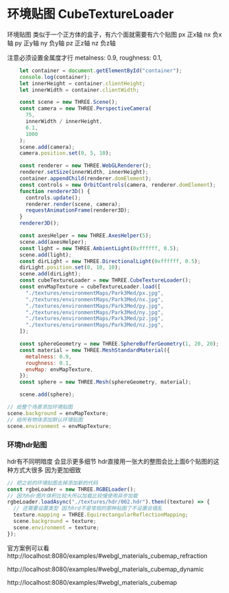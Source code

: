 # 环境贴图 CubeTextureLoader

环境贴图 类似于一个正方体的盒子，有六个面就需要有六个贴图
px 正x轴
nx 负x轴
py 正y轴
ny 负y轴
pz 正z轴
nz 负z轴

注意必须设置金属度才行
metalness: 0.9,
roughness: 0.1,

```js
    let container = document.getElementById("container");
    console.log(container);
    let innerHeight = container.clientHeight;
    let innerWidth = container.clientWidth;

    const scene = new THREE.Scene();
    const camera = new THREE.PerspectiveCamera(
      75,
      innerWidth / innerHeight,
      0.1,
      1000
    );
    scene.add(camera);
    camera.position.set(0, 5, 10);

    const renderer = new THREE.WebGLRenderer();
    renderer.setSize(innerWidth, innerHeight);
    container.appendChild(renderer.domElement);
    const controls = new OrbitControls(camera, renderer.domElement);
    function renderer3D() {
      controls.update();
      renderer.render(scene, camera);
      requestAnimationFrame(renderer3D);
    }
    renderer3D();

    const axesHelper = new THREE.AxesHelper(5);
    scene.add(axesHelper);
    const light = new THREE.AmbientLight(0xffffff, 0.5);
    scene.add(light);
    const dirLight = new THREE.DirectionalLight(0xffffff, 0.5);
    dirLight.position.set(0, 10, 10);
    scene.add(dirLight);
    const cubeTextureLoader = new THREE.CubeTextureLoader();
    const envMapTexture = cubeTextureLoader.load([
      "./textures/environmentMaps/Park3Med/px.jpg",
      "./textures/environmentMaps/Park3Med/nx.jpg",
      "./textures/environmentMaps/Park3Med/py.jpg",
      "./textures/environmentMaps/Park3Med/ny.jpg",
      "./textures/environmentMaps/Park3Med/pz.jpg",
      "./textures/environmentMaps/Park3Med/nz.jpg",
    ]);

    const sphereGeometry = new THREE.SphereBufferGeometry(1, 20, 20);
    const material = new THREE.MeshStandardMaterial({
      metalness: 0.9,
      roughness: 0.1,
      envMap: envMapTexture,
    });
    const sphere = new THREE.Mesh(sphereGeometry, material);

    scene.add(sphere);

```
```js
// 给整个场景添加环境贴图
scene.background = envMapTexture;
// 给所有物体添加默认环境贴图
scene.environment = envMapTexture;

```

### 环境hdr贴图
hdr有不同明暗度 会显示更多细节
hdr直接用一张大的整图会比上面6个贴图的这种方式大很多 因为更加细致

```js
// 把之前的环境贴图去掉添加新的代码
const rgbeLoader = new THREE.RGBELoader();
// 因为hdr图片体积比较大所以加载比较慢使用异步加载
rgbeLoader.loadAsync("./textures/hdr/002.hdr").then((texture) => {
  // 还需要设置类型 因为hrd不是常规的那种贴图了不设置会错乱
  texture.mapping = THREE.EquirectangularReflectionMapping;
  scene.background = texture;
  scene.environment = texture;
});

```

官方案例可以看
http://localhost:8080/examples/#webgl_materials_cubemap_refraction 

http://localhost:8080/examples/#webgl_materials_cubemap_dynamic

http://localhost:8080/examples/#webgl_materials_cubemap
